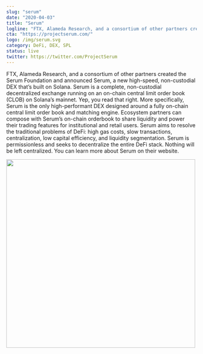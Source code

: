 ```yaml
---
slug: "serum"
date: "2020-04-03"
title: "Serum"
logline: "FTX, Alameda Research, and a consortium of other partners created the Serum Foundation and announced Serum, a new high-speed, non-custodial DEX that’s built on Solana."
cta: "https://projectserum.com/"
logo: /img/serum.svg
category: DeFi, DEX, SPL
status: live
twitter: https://twitter.com/ProjectSerum
---
```


FTX, Alameda Research, and a consortium of other partners created the Serum Foundation and announced Serum, a new high-speed, non-custodial DEX that’s built on Solana. Serum is a complete, non-custodial decentralized exchange running on an on-chain central limit order book (CLOB) on Solana’s mainnet. Yep, you read that right. 
More specifically, Serum is the only high-performant DEX designed around a fully on-chain central limit order book and matching engine. Ecosystem partners can compose with Serum’s on-chain orderbook to share liquidity and power their trading features for institutional and retail users.
Serum aims to resolve the traditional problems of DeFi: high gas costs, slow transactions, centralization, low capital efficiency, and liquidity segmentation. Serum is permissionless and seeks to decentralize the entire DeFi stack. Nothing will be left centralized.
You can learn more about Serum on their website.

<img src="/img/ftx.png" height="500px">
